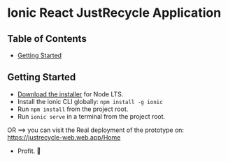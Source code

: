 # Ionic React JustRecycle Application


## Table of Contents
- [Getting Started](#getting-started)

## Getting Started

* [Download the installer](https://nodejs.org/) for Node LTS.
* Install the ionic CLI globally: `npm install -g ionic`
* Run `npm install` from the project root.
* Run `ionic serve` in a terminal from the project root.

 OR ==> you can visit the Real deployment of the prototype on: https://justrecycle-web.web.app/Home
* Profit. :tada:

